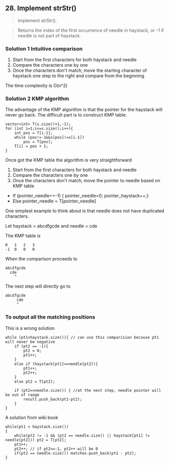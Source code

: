 ## 28. Implement strStr()

>Implement strStr().

>Returns the index of the first occurrence of needle in haystack, or -1 if needle is not part of haystack.

### **Solution 1** Intuitive comparison

1. Start from the first characters for both haystack and needle
2. Compare the characters one by one
3. Once the characters don't match, move the starting character of haystack one step to the right and compare from the beginning

The time complexity is O(n^2)

### **Solution 2** KMP algorithm

The advantage of the KMP algorithm is that the pointer for the haystack will never go back. The difficult part is to construct KMP table.

```
vector<int> T(s.size()+1,-1);
for (int i=1;i<=s.size();i++){
	int pos = T[i-1];
	while (pos!=-1&&s[pos]!=s[i-1])
		pos = T[pos];
	T[i] = pos + 1;
}
```

Once got the KMP table the algorithm is very straightforward

1. Start from the first characters for both haystack and needle
2. Compare the characters one by one
3. Once the characters don't match, move the pointer to needle based on KMP table
  - If (pointer_needle==-1) { pointer_needle=0; pointer_haystack++;}
  - Else pointer_needle = T[pointer_needle]

One simplest example to think about is that needle does not have duplicated characters.

Let haystack = abcdfgcde and needle = cde

The KMP table is 
```
0   1   2   3
-1  0   0   0
```

When the comparison proceeds to 
```
abcdfgcde
  cde
    ^
```
The next step will directly go to 
```
abcdfgcde
     cde
     ^
```


### To output all the matching positions

This is a wrong solution
```
while (pt1<haystack.size()){ // can use this comparision because pt1 will never be negative
	if (pt2 == -1){
		pt2 = 0;
		pt1++;
	}
	else if (haystack[pt1]==needle[pt2]){
		pt1++;
		pt2++;
	}
	else pt2 = T[pt2];

	if (pt2==needle.size()) { //at the next step, needle pointer will be out of range
		result.push_back(pt1-pt2);
	}
}
```
A solution from wiki book
```
while(pt1 < haystack.size())
{
	while(pt2 != -1 && (pt2 == needle.size() || haystack[pt1] != needle[pt2])) pt2 = T[pt2];
	pt1++;
	pt2++; // if pt2==-1, pt2++ will be 0
	if(pt2 == needle.size()) matches.push_back(pt1 - pt2);
}
```

